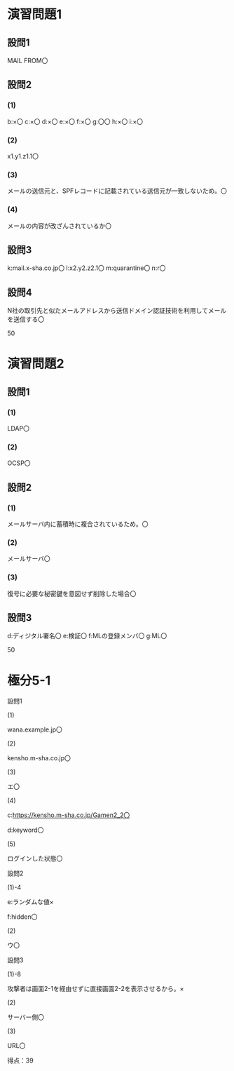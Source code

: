 # 演習問題1

## 設問1

MAIL FROM〇

## 設問2

### (1)

b:×〇
c:×〇
d:×〇
e:×〇
f:×〇
g:〇〇
h:×〇
i:×〇

### (2)

x1.y1.z1.1〇

### (3)

メールの送信元と、SPFレコードに記載されている送信元が一致しないため。〇

### (4)

メールの内容が改ざんされているか〇

## 設問3

k:mail.x-sha.co.jp〇
l:x2.y2.z2.1〇
m:quarantine〇
n:r〇

## 設問4

N社の取引先と似たメールアドレスから送信ドメイン認証技術を利用してメールを送信する〇

50

# 演習問題2

## 設問1

### (1)

LDAP〇

### (2)

OCSP〇

## 設問2

### (1)

メールサーバ内に蓄積時に複合されているため。〇

### (2)

メールサーバ〇

### (3)

復号に必要な秘密鍵を意図せず削除した場合〇

## 設問3

d:ディジタル署名〇
e:検証〇
f:MLの登録メンバ〇
g:ML〇

50

# 極分5-1

設問1

(1)

wana.example.jp〇

(2)

kensho.m-sha.co.jp〇

(3)

エ〇

(4)

c:https://kensho.m-sha.co.jp/Gamen2_2〇

d:keyword〇

(5)

ログインした状態〇

設問2

(1)-4

e:ランダムな値×

f:hidden〇

(2)

ウ〇

設問3

(1)-8

攻撃者は画面2-1を経由せずに直接画面2-2を表示させるから。×

(2)

サーバー側〇

(3)

URL〇

得点：39

